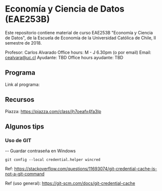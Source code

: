 # Economía y Ciencia de Datos (EAE253B)

Este repositorio contiene material de curso EAE253B "Economía y Ciencia de Datos", de la Escuela de Economía de la Universidad Católica de Chile, II semestre de 2018.

Profesor: Carlos Alvarado
Office hours: M - J 6.30pm (o por email)
Email: cealvara@uc.cl
Ayudante: TBD
Office hours ayudante: TBD

## Programa

Link al programa: 

## Recursos
Piazza: https://piazza.com/class/jh7oeafx4fa3lp

## Algunos tips
### Uso de GIT

-- Guardar contraseña en Windows

	git config --local credential.helper wincred

Ref: https://stackoverflow.com/questions/11693074/git-credential-cache-is-not-a-git-command

Ref (uso general): https://git-scm.com/docs/git-credential-cache
